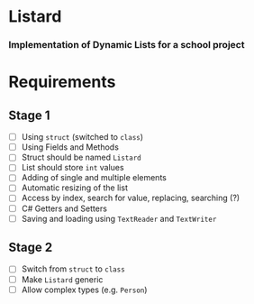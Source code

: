 # Listard

### Implementation of Dynamic Lists for a school project

# Requirements

## Stage 1

* [ ] Using `struct` (switched to `class`)
* [ ] Using Fields and Methods
* [ ] Struct should be named `Listard`
* [ ] List should store `int` values
* [ ] Adding of single and multiple elements
* [ ] Automatic resizing of the list
* [ ] Access by index, search for value, replacing, searching (?)
* [ ] C# Getters and Setters
* [ ] Saving and loading using `TextReader` and `TextWriter`

## Stage 2

* [ ] Switch from `struct` to `class`
* [ ] Make `Listard` generic
* [ ] Allow complex types (e.g. `Person`)
